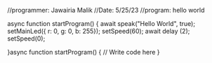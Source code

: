 //programmer: Jawairia Malik
//Date: 5/25/23
//program: hello world

async function startProgram() {
	await speak("Hello World", true);
	setMainLed({ r: 0, g: 0, b: 255});
	setSpeed(60);
	await delay (2);
	setSpeed(0);

}async function startProgram() {
	// Write code here
}
